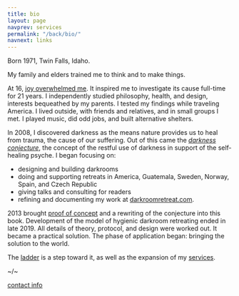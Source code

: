 ```yaml
---
title: bio
layout: page
navprev: services
permalink: "/back/bio/"
navnext: links
---
```


Born 1971, Twin Falls, Idaho. 

My family and elders trained me to think and to make things.

At 16, [joy overwhelmed me](/conjecture/rapture). It inspired me to investigate its cause full-time for 21 years. I independently studied philosophy, health, and design, interests bequeathed by my parents. I tested my findings while traveling America. I lived outside, with friends and relatives, and in small groups I met. I played music, did odd jobs, and built alternative shelters.

In 2008, I discovered darkness as the means nature provides us to heal from trauma, the cause of our suffering. Out of this came the [*darkness conjecture*](/conjecture/), the concept of the restful use of darkness in support of the self​-healing psyche. I began focusing on:

- designing and building darkrooms
- doing and supporting retreats in America, Guatemala, Sweden, Norway, Spain, and Czech Republic
- giving talks and consulting for readers
- refining and documenting my work at [darkroomretreat.com](/). 

2013 brought [proof of concept](/reports/2x3-day) and a rewriting of the conjecture into this book. Development of the model of hygienic darkroom retreating ended in late 2019. All details of theory, protocol, and design were worked out. It became a practical solution. The phase of application began: bringing the solution to the world. 

The [ladder](/format#ladder) is a step toward it, as well as the expansion of my [services](/back/services).

<!--&nbsp;-->

~/~

<!--&nbsp;-->

[contact info](/about#contact)
